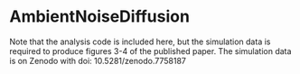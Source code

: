 # AmbientNoiseDiffusion
Note that the analysis code is included here, but the simulation data is required to produce figures 3-4 of the published paper. 
The simulation data is on Zenodo with doi: 10.5281/zenodo.7758187
